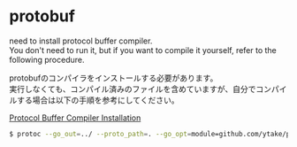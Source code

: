 # protobuf

need to install protocol buffer compiler.  
You don't need to run it, but if you want to compile it yourself, refer to the following procedure.

protobufのコンパイラをインストールする必要があります。  
実行しなくても、コンパイル済みのファイルを含めていますが、自分でコンパイルする場合は以下の手順を参考にしてください。  

[Protocol Buffer Compiler Installation](https://grpc.io/docs/protoc-installation/)

```bash
$ protoc --go_out=../ --proto_path=. --go_opt=module=github.com/ytake/protoactor-go-cqrs-example *.proto 
```
